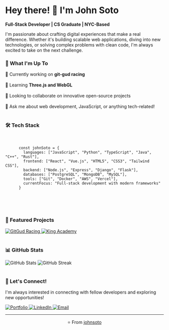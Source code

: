 <h1>Hey there! 👋 I'm John Soto</h1>
<p>
  <strong>Full-Stack Developer | CS Graduate | NYC-Based</strong>
</p> 

<p>
  I'm passionate about crafting digital experiences that make a real difference. Whether it's building scalable web applications, diving into new technologies, or solving complex problems with clean code, I'm always excited to take on the next challenge.
</p> 

<div> 
  <h3>🔭 What I'm Up To</h3> 
</div> 

<div> 
  <span>
    🔭 Currently working on <strong>git-gud racing</strong>
  </span> 
</div> 
<br> 

<div> 
  <span>🌱 Learning <strong>Three.js and WebGL</strong></span> 
</div> 

<br> 

<div> 
  <span>👯 Looking to collaborate on innovative open-source projects</span> 
</div> 

<br> 

<div> 
  <span>💬 Ask me about web development, JavaScript, or anything tech-related!</span> 
</div> 

<br> 

<div> 
  <h3>🛠️ Tech Stack</h3> 
  <pre> 
    <code>
      const johnSoto = { 
        languages: ["JavaScript", "Python", "TypeScript", "Java", "C++", "Rust"], 
        frontend: ["React", "Vue.js", "HTML5", "CSS3", "Tailwind CSS"], 
        backend: ["Node.js", "Express", "Django", "Flask"], 
        databases: ["PostgreSQL", "MongoDB", "MySQL"], 
        tools: ["Git", "Docker", "AWS", "Vercel"], 
        currentFocus: "Full-stack development with modern frameworks" 
      }
    </code> 
  </pre> 
</div> 

<br> 

<div> 
  <h3>🌟 Featured Projects</h3> 
  <a href="https://github.com/Soto-J/gitgud-racing"> 
    <img src="https://github-readme-stats.vercel.app/api/pin/?username=Soto-J&repo=gitgud-racing&theme=radical" alt="GitGud Racing"> 
  </a> 
  <a href="https://github.com/Soto-J/king-academy"> 
    <img src="https://github-readme-stats.vercel.app/api/pin/?username=Soto-J&repo=king-academy&theme=radical" alt="King Academy"> 
  </a> 
</div> 

<br> 

<div> 
  <h3>📊 GitHub Stats</h3>
  <img src="https://github-readme-stats.vercel.app/api?username=Soto-J&show_icons=true&theme=radical" alt="GitHub Stats" />
  <img src="https://github-readme-streak-stats.herokuapp.com/?user=Soto-J&theme=radical" alt="GitHub Streak" />
</div>

<br>

<div> 
  <h3>🤝 Let's Connect!</h3> 
  <p>I'm always interested in connecting with fellow developers and exploring new opportunities!</p> 
</div> 

<div> 
  <a href="https://www.johnsoto.dev/"> 
    <img src="https://custom-icon-badges.demolab.com/badge/Portfolio-FF6B6B?style=for-the-badge&logo=world&logoColor=white" alt="Portfolio" />
  </a> 
  <a href="https://linkedin.com/in/john-soto-dev"> 
      <img src="https://custom-icon-badges.demolab.com/badge/LinkedIn-0077B5?style=for-the-badge&logo=linkedin&logoColor=white" alt="LinkedIn" /> 
  </a> 
  <a href="mailto:john.soto.dev@gmail.com"> 
    <img src="https://custom-icon-badges.demolab.com/badge/Email-D14836?style=for-the-badge&logo=mail&logoColor=white" alt="Email" /> 
  </a> 
</div>

<hr> 

<p align="center">⭐️ From <a href="https://github.com/Soto-J">johnsoto</a></p>


<!--
For custom badges I used this repo
https://github.com/DenverCoder1/custom-icon-badges


**Soto-J/Soto-J** is a ✨ _special_ ✨ repository because its `README.md` (this file) appears on your GitHub profile.

Here are some ideas to get you started:

- 🔭 I’m currently working on ...
- 🌱 I’m currently learning ...
- 👯 I’m looking to collaborate on ...
- 🤔 I’m looking for help with ...
- 💬 Ask me about ...
- 📫 How to reach me: ...
- 😄 Pronouns: ...
- ⚡ Fun fact: ...
-->
